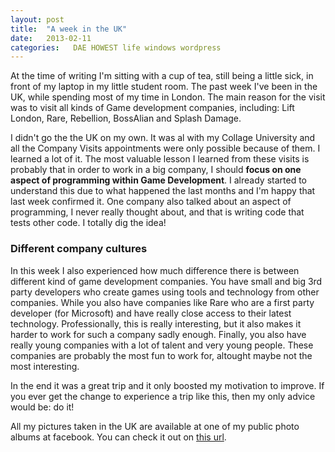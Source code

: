 ```yaml
---
layout: post
title:  "A week in the UK"
date:   2013-02-11
categories:   DAE HOWEST life windows wordpress
---
```


At the time of writing I'm sitting with a cup of tea, still being a little sick, in front of my laptop in my little student room. The past week I've been in the UK, while spending most of my time in London. The main reason for the visit was to visit all kinds of Game development companies, including: Lift London, Rare, Rebellion, BossAlian and Splash Damage.

I didn't go the the UK on my own. It was al with my Collage University and all the Company Visits appointments were only possible because of them. I learned a lot of it. The most valuable lesson I learned from these visits is probably that in order to work in a big company, I should **focus on one aspect of programming within Game Development**. I already started to understand this due to what happened the last months and I'm happy that last week confirmed it. One company also talked about an aspect of programming, I never really thought about, and that is writing code that tests other code. I totally dig the idea!

### Different company cultures

In this week I also experienced how much difference there is between different kind of game development companies. You have small and big 3rd party developers who create games using tools and technology from other companies. While you also have companies like Rare who are a first party developer (for Microsoft) and have really close access to their latest technology. Professionally, this is really interesting, but it also makes it harder to work for such a company sadly enough. Finally, you also have really young companies with a lot of talent and very young people. These companies are probably the most fun to work for, altought maybe not the most interesting.

In the end it was a great trip and it only boosted my motivation to improve. If you ever get the change to experience a trip like this, then my only advice would be: do it!

All my pictures taken in the UK are available at one of my public photo albums at facebook. You can check it out on [this url](http://www.facebook.com/media/set/?set=a.10200687355166675.2211110.1244978043&type=3).